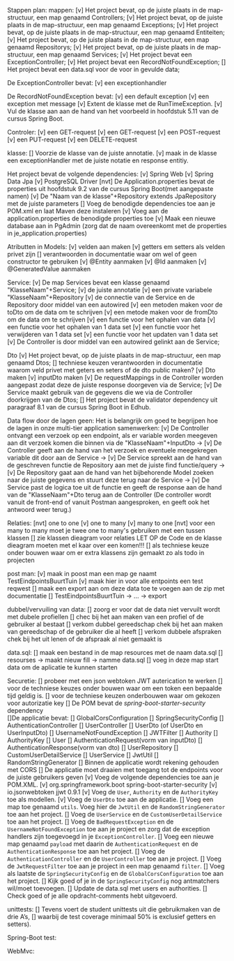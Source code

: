 
Stappen plan:
mappen:
    [v] Het project bevat, op de juiste plaats in de map-structuur, een map genaamd Controllers;
    [v] Het project bevat, op de juiste plaats in de map-structuur, een map genaamd Exceptions;
    [v] Het project bevat, op de juiste plaats in de map-structuur, een map genaamd Entiteiten;
    [v] Het project bevat, op de juiste plaats in de map-structuur, een map genaamd Repositorys;
    [v] Het project bevat, op de juiste plaats in de map-structuur, een map genaamd Services;
    [v] Het project bevat een ExceptionController;
    [v] Het project bevat een RecordNotFoundException;
    [] Het project bevat een data.sql voor de voor in gevulde data;

De ExceptionController bevat:
    [v] een exceptionhandler

De RecordNotFoundException bevat:
    [v] een default exception
    [v] een exception met message
    [v] Extent de klasse met de RunTimeException.
    [v] Vul de klasse aan aan de hand van het voorbeeld in hoofdstuk 5.11 van de cursus Spring Boot.

Controler:
    [v] een GET-request
    [v] een GET-request
    [v] een POST-request
    [v] een PUT-request
    [v] een DELETE-request

klasse:
    [] Voorzie de klasse van de juiste annotatie.
    [v] maak in de klasse een exceptionHandler met de juiste notatie en response entitiy.

Het project bevat de volgende dependencies:
    [v] Spring Web
    [v] Spring Data Jpa
    [v] PostgreSQL Driver
    [nvt] De Application.properties bevat de properties uit hoofdstuk 9.2 van de cursus Spring Boot(met aangepaste namen)
    [v] De "Naam van de klasse"+Repository extends JpaRepository met de juiste parameters
    [] Voeg de benodigde dependencies toe aan je POM.xml en laat Maven deze instaleren
    [v] Voeg aan de application.properties de benodigde properties toe
    [v] Maak een nieuwe database aan in PgAdmin (zorg dat de naam overeenkomt met de properties in je_application.properties)

Atributten in Models:
    [v] velden aan maken
    [v] getters em setters als velden privet zijn
    [] verantwoorden in documentatie waar om wel of geen constructor te gebruiken
    [v] @Entity aanmaken
    [v] @Id aanmaken
    [v] @GeneratedValue aanmaken

Service:
    [v] De map Services bevat een klasse genaamd "KlasseNaam"+Service;
    [v] de juiste annotatie
    [v] een private variabele "KlasseNaam"+Repository
    [v] de connectie van de Service en de Repository door middel van een autowired
    [v] een metoden maken voor de toDto om de data om te schrijven
    [v] een metode maken voor de fromDto om de data om te schrijven
    [v] een functie voor het ophalen van data
    [v] een functie voor het ophalen van 1 data set
    [v] een functie voor het verwijderen van 1 data set
    [v] een functie voor het updaten van 1 data set
    [v] De Controller is door middel van een autowired gelinkt aan de Service;

Dto
    [v] Het project bevat, op de juiste plaats in de map-structuur, een map genaamd Dtos;
    [] techniese keuzen verantwoorden in documentatie waarom veld privet met geters en seters of de dto public maken?
    [v] Dto maken
    [v] inputDto maken
    [v] De requestMappings in de Controller worden aangepast zodat deze de juiste response doorgeven via de Service;
    [v] De Service maakt gebruik van de gegevens die we via de Controller doorkrijgen van de Dtos;
    [] Het project bevat de validator dependency uit paragraaf 8.1 van de cursus Spring Boot in Edhub.

Data flow door de lagen geen:
Het is belangrijk om goed te begrijpen hoe de lagen in onze multi-tier application samenwerken:
    [v] De Controller ontvangt een verzoek op een endpoint, als er variable worden meegeven aan dit verzoek komen die
        binnen via de "KlasseNaam"+InputDto ->
    [v] De Controller geeft aan de hand van het verzoek en eventuele meegekregen variable dit door aan de Service ->
    [v] De Service spreekt aan de hand van de geschreven functie de Repository aan met de juiste find functie/query ->
    [v] De Repository gaat aan de hand van het bijbehorende Model zoeken naar de juiste gegevens en stuurt deze terug naar
        de Service ->
    [v] De Service past de logica toe uit de functie en geeft de response aan de hand van de "KlasseNaam"+Dto terug aan de
        Controller (De controller wordt vanuit de front-end of vanuit Postman aangesproken, en geeft ook het antwoord weer
        terug.)

Relaties:
    [nvt] one to one
    [v] one to many
    [v] many to one
    [nvt] voor een many to many moet je twee one to many's gebruiken met een tussen klassen
    [] zie klassen dieagram voor relaties LET OP de Code en de klasse dieagram moeten met el kaar over een komen!!!
    [] als techniese keuze onder bouwen waar om er extra klassens zijn gemaakt zo als todo in projecten

post man:
    [v] maak in poost man een map ge naamt TestEindpointsBuurtTuin
    [v] maak hier in voor alle entpoints een test reqwest
    [] maak een export aan om deze data toe te voegen aan de zip met documentatie
        [] TestEindpointsBuurtTuin -> ... -> export


dubbel/vervuiling van data:
    [] zoorg er voor dat de data niet vervuilt wordt met dubele profiellen
    [] chec bij het aan maken van een profiel of de gebruiker al bestaat
    [] verkom dubbel gereedschap chek bij het aan maken van gereedschap of de gebruiker die al heeft
    [] verkom dubbele afspraken chek bij het uit lenen of de afspraak al niet gemaakt is

data.sql:
    [] maak een bestand in de map resources met de naam data.sql
        [] resourses -> maakt nieuw fill -> namme data.sql
    [] voeg in deze map start data om de aplicatie te kunnen starten

Securetie:
    [] probeer met een json webtoken JWT auterication te werken
    [] voor de techniese keuzes onder bouwen waar om een token een bepaalde tijd geldig is.
    [] voor de techniese keuzen onderbouwen waar om gekozen voor autorizatie key
    [] De POM bevat de _spring-boot-starter-security_ dependency  
    []De applicatie bevat:
        [] GlobalCorsConfiguration
        [] SpringSecurityConfig
        [] AuthenticationController
        [] UserController
        [] UserDto (of UserDto en UserInputDto)
        [] UsernameNotFoundException
        [] JWTFilter
        [] Authority
        [] AuthorityKey
        [] User
        [] AuthenticationRequest(vorm van inputDto)
        [] AuthenticationResponse(vorm van dto)
        [] UserRepository
        [] CustomUserDetailService
        [] UserService
        [] JwtUtil
        [] RandomStringGenerator
    [] Binnen de applicatie wordt rekening gehouden met CORS
    [] De applicatie moet draaien met toegang tot de endpoints voor de juiste gebruikers geven
    [v] Voeg de volgende dependencies toe aan je POM.XML.
        [v] <dependency>
             <groupId>org.springframework.boot</groupId>
            <artifactId>spring-boot-starter-security</artifactId>
            </dependency>
        [v] <dependency>
            <groupId>io.jsonwebtoken</groupId>
             <artifactId>jjwt</artifactId>
            <version>0.9.1</version>
            </dependency>
    [v] Voeg de `User`, `Authority` en de `AuthorityKey` toe als modellen.
    [v] Voeg de `UserDto` toe aan de applicatie.
    [] Voeg een map toe genaamd `utils`. Voeg hier de `JwtUtil` en de `RandomStringGenerator` toe aan het project.
    [] Voeg de `UserService` en de `CustomUserDetailService` toe aan het project.
    [] Voeg de `BadRequestException` en de `UsernameNotFoundException` toe aan je project en zorg dat de exception handlers zijn toegevoegd in je `ExceptionController`.
    [] Voeg een nieuwe map genaamd `payload` met daarin de `AuthenticationRequest` en de `AuthenticationResponse` toe aan het project.
    [] Voeg de `AuthenticationController` en de `UserController` toe aan je project.
    [] Voeg de `JwtRequestFilter` toe aan je project in een map genaamd `filter`.
    [] Voeg als laatste de `SpringSecurityConfig` en de `GlobalCorsConfiguration` toe aan het project.
    [] Kijk goed of je in de `SpringSecurityConfig` nog antmatchers wil/moet toevoegen.
    [] Update de data.sql met users en authorities.
    [] Check goed of je alle opdracht-comments hebt uitgevoerd.

unittests:
    [] Tevens voert de student unittests uit die gebruikmaken van de drie A’s,
    [] waarbij de test coverage minimaal 50% is exclusief getters en setters).

Spring-Boot test:

WebMvc:


